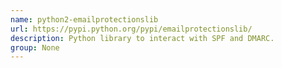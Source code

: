 ```yaml
---
name: python2-emailprotectionslib
url: https://pypi.python.org/pypi/emailprotectionslib/
description: Python library to interact with SPF and DMARC.
group: None
---
```

